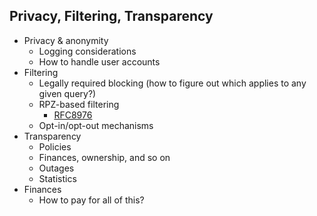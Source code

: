 
## Privacy, Filtering, Transparency

* Privacy & anonymity
  - Logging considerations
  - How to handle user accounts
* Filtering
  - Legally required blocking (how to figure out which applies to any given query?)
  - RPZ-based filtering
      - [RFC8976](https://www.rfc-editor.org/rfc/rfc8976.html)
  - Opt-in/opt-out mechanisms
* Transparency
  - Policies
  - Finances, ownership, and so on
  - Outages
  - Statistics
* Finances
  - How to pay for all of this?
